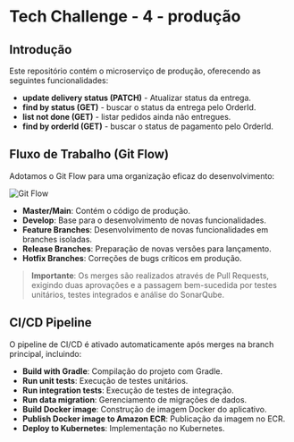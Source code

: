 # Tech Challenge - 4 - produção

## Introdução
Este repositório contém o microserviço de produção, oferecendo as seguintes funcionalidades:
- **update delivery status (PATCH)** - Atualizar status da entrega.
- **find by status (GET)** - buscar o status da entrega pelo OrderId.
- **list not done (GET)** - listar pedidos ainda não entregues.
- **find by orderId (GET)** - buscar o status de pagamento pelo OrderId.

## Fluxo de Trabalho (Git Flow)
Adotamos o Git Flow para uma organização eficaz do desenvolvimento:

![Git Flow](./doc/gitflow.png)

- **Master/Main**: Contém o código de produção.
- **Develop**: Base para o desenvolvimento de novas funcionalidades.
- **Feature Branches**: Desenvolvimento de novas funcionalidades em branches isoladas.
- **Release Branches**: Preparação de novas versões para lançamento.
- **Hotfix Branches**: Correções de bugs críticos em produção.

> **Importante**: Os merges são realizados através de Pull Requests, exigindo duas aprovações e a passagem bem-sucedida por testes unitários, testes integrados e análise do SonarQube.

## CI/CD Pipeline
O pipeline de CI/CD é ativado automaticamente após merges na branch principal, incluindo:

- **Build with Gradle**: Compilação do projeto com Gradle.
- **Run unit tests**: Execução de testes unitários.
- **Run integration tests**: Execução de testes de integração.
- **Run data migration**: Gerenciamento de migrações de dados.
- **Build Docker image**: Construção de imagem Docker do aplicativo.
- **Publish Docker image to Amazon ECR**: Publicação da imagem no ECR.
- **Deploy to Kubernetes**: Implementação no Kubernetes.
